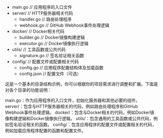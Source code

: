 - main.go                // 应用程序的入口文件
- server/                // HTTP服务器相关代码
  - handler.go           // 路由处理程序
  - webhook.go           // GitHub Webhook事件处理逻辑
- docker/                // Docker相关代码
  - builder.go           // Docker镜像构建逻辑
  - executor.go          // Docker镜像执行逻辑
- utils/                 // 工具函数或公共代码
  - signature.go         // 签名验证相关函数
- config/                // 配置文件或配置相关代码
  - config.go            // 应用程序配置结构体及加载函数
  - config.json          // 配置文件（可选）


这是一个基本的目录结构示例，你可以根据你的项目需求进行调整和扩展。下面是对各个目录的功能说明：

main.go：作为应用程序的入口文件，初始化服务器和其他必要的组件。
server/：包含与HTTP服务器相关的代码，例如路由处理程序和GitHub Webhook事件处理逻辑。
docker/：包含与Docker相关的代码，例如Docker镜像构建逻辑和Docker镜像执行逻辑。
utils/：包含通用的工具函数或公共代码，例如签名验证相关的函数。
config/：包含应用程序的配置文件或配置相关的代码，例如加载应用程序配置的函数和配置文件。
